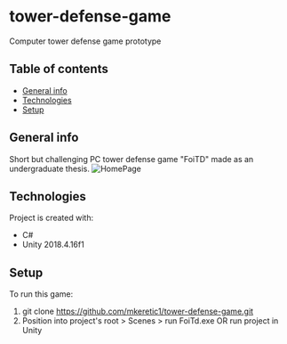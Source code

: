 # tower-defense-game
Computer tower defense game prototype
## Table of contents
* [General info](#general-info)
* [Technologies](#technologies)
* [Setup](#setup)

## General info
Short but challenging PC tower defense game "FoiTD" made as an undergraduate thesis.
![HomePage](https://user-images.githubusercontent.com/58340093/110764866-d86f4780-8253-11eb-88ab-1cb16cc1636a.jpg)

## Technologies
Project is created with:
* C#
* Unity 2018.4.16f1
	
## Setup
To run this game:
1. git clone https://github.com/mkeretic1/tower-defense-game.git
2. Position into project's root > Scenes > run FoiTd.exe
OR run project in Unity
